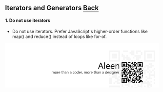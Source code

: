 ## Iterators and Generators [**Back**](./../README.md)

#### 1. Do not use iterators

- Do not use iterators. Prefer JavaScript's higher-order functions like map() and reduce() instead of loops like for-of.

<a href="http://aleen42.github.io/" target="_blank" ><img src="./../pic/tail.gif"></a>